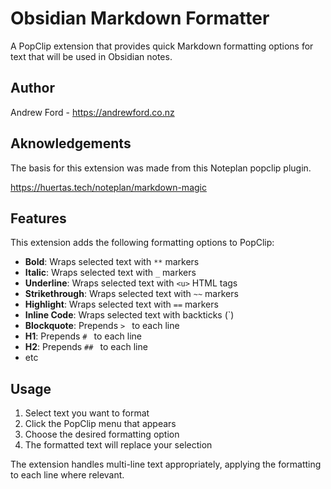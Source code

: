 # Obsidian Markdown Formatter 

A PopClip extension that provides quick Markdown formatting options for text that will be used in Obsidian notes.

## Author

Andrew Ford - https://andrewford.co.nz

## Aknowledgements

The basis for this extension was made from this Noteplan popclip plugin. 

https://huertas.tech/noteplan/markdown-magic

## Features

This extension adds the following formatting options to PopClip:

- **Bold**: Wraps selected text with `**` markers
- **Italic**: Wraps selected text with `_` markers  
- **Underline**: Wraps selected text with `<u>` HTML tags
- **Strikethrough**: Wraps selected text with `~~` markers
- **Highlight**: Wraps selected text with `==` markers
- **Inline Code**: Wraps selected text with backticks (`)
- **Blockquote**: Prepends `> ` to each line
- **H1**: Prepends `# ` to each line
- **H2**: Prepends `## ` to each line
- etc

## Usage

1. Select text you want to format
2. Click the PopClip menu that appears
3. Choose the desired formatting option
4. The formatted text will replace your selection

The extension handles multi-line text appropriately, applying the formatting to each line where relevant.
